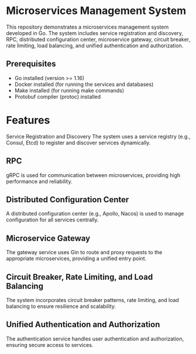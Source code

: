 # Microservices Management System

This repository demonstrates a microservices management system developed in Go. The system includes service registration and discovery, RPC, distributed configuration center, microservice gateway, circuit breaker, rate limiting, load balancing, and unified authentication and authorization.

## Prerequisites

- Go installed (version >= 1.16)
- Docker installed (for running the services and databases)
- Make installed (for running make commands)
- Protobuf compiler (protoc) installed

# Features
Service Registration and Discovery
The system uses a service registry (e.g., Consul, Etcd) to register and discover services dynamically.

## RPC
gRPC is used for communication between microservices, providing high performance and reliability.

## Distributed Configuration Center
A distributed configuration center (e.g., Apollo, Nacos) is used to manage configuration for all services centrally.

## Microservice Gateway
The gateway service uses Gin to route and proxy requests to the appropriate microservices, providing a unified entry point.

## Circuit Breaker, Rate Limiting, and Load Balancing
The system incorporates circuit breaker patterns, rate limiting, and load balancing to ensure resilience and scalability.

## Unified Authentication and Authorization
The authentication service handles user authentication and authorization, ensuring secure access to services.

